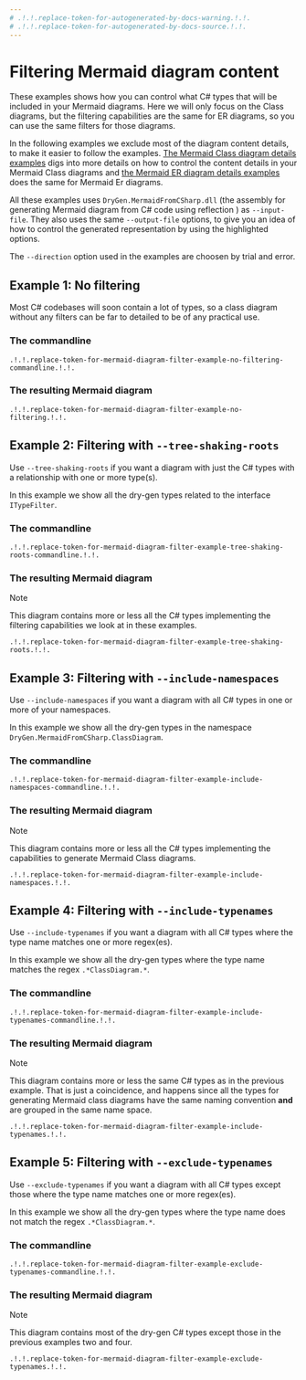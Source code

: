 ```yaml
---
# .!.!.replace-token-for-autogenerated-by-docs-warning.!.!.
# .!.!.replace-token-for-autogenerated-by-docs-source.!.!.
---
```

# Filtering Mermaid diagram content
These examples shows how you can control what C# types that will be included in your Mermaid diagrams.
Here we will only focus on the Class diagrams, but the filtering capabilities are the same for ER diagrams, so you can use the same filters for those diagrams.

In the following examples we exclude most of the diagram content details, to make it easier to follow the examples.
[The Mermaid Class diagram details examples](./mermaid-class-diagram-details.md) digs into more details on how to control the content details in your Mermaid Class diagrams and
[the Mermaid ER diagram details examples](./mermaid-er-diagram-details.md) does the same for Mermaid Er diagrams.

All these examples uses `DryGen.MermaidFromCSharp.dll` (the assembly for generating Mermaid diagram from C# code using reflection ) as `--input-file`.
They also uses the same `--output-file` options, to give you an idea of how to control the generated representation by using the highlighted options.

The `--direction` option used in the examples are choosen by trial and error.

## Example 1: No filtering

Most C# codebases will soon contain a lot of types, so a class diagram without any filters can be far to detailed to be of any practical use.

### The commandline

`.!.!.replace-token-for-mermaid-diagram-filter-example-no-filtering-commandline.!.!.`

### The resulting Mermaid diagram

```mermaid
.!.!.replace-token-for-mermaid-diagram-filter-example-no-filtering.!.!.
```

## Example 2: Filtering with `--tree-shaking-roots`

Use `--tree-shaking-roots` if you want a diagram with just the C# types with a relationship with one or more type(s).
 
In this example we show all the dry-gen types related to the interface `ITypeFilter`.

### The commandline

`.!.!.replace-token-for-mermaid-diagram-filter-example-tree-shaking-roots-commandline.!.!.`

### The resulting Mermaid diagram

>[!NOTE]
>This diagram contains more or less all the C# types implementing the filtering capabilities we look at in these examples.
 
```mermaid
.!.!.replace-token-for-mermaid-diagram-filter-example-tree-shaking-roots.!.!.
```

## Example 3: Filtering with `--include-namespaces`

Use `--include-namespaces` if you want a diagram with all C# types in one or more of your namespaces.

In this example we show all the dry-gen types in the namespace `DryGen.MermaidFromCSharp.ClassDiagram`.

### The commandline

`.!.!.replace-token-for-mermaid-diagram-filter-example-include-namespaces-commandline.!.!.`

### The resulting Mermaid diagram

>[!NOTE]
>This diagram contains more or less all the C# types implementing the capabilities to generate Mermaid Class diagrams.

```mermaid
.!.!.replace-token-for-mermaid-diagram-filter-example-include-namespaces.!.!.
```

## Example 4: Filtering with `--include-typenames`

Use `--include-typenames` if you want a diagram with all C# types where the type name matches one or more regex(es).

In this example we show all the dry-gen types where the type name matches the regex `.*ClassDiagram.*`.

### The commandline

`.!.!.replace-token-for-mermaid-diagram-filter-example-include-typenames-commandline.!.!.`

### The resulting Mermaid diagram

>[!NOTE]
>This diagram contains more or less the same C# types as in the previous example. That is just a coincidence, and happens since all the types for generating Mermaid class diagrams have the same naming convention **and** are grouped in the same name space.

```mermaid
.!.!.replace-token-for-mermaid-diagram-filter-example-include-typenames.!.!.
```

## Example 5: Filtering with `--exclude-typenames`

Use `--exclude-typenames` if you want a diagram with all C# types except those where the type name matches one or more regex(es).

In this example we show all the dry-gen types where the type name does not match the regex `.*ClassDiagram.*`.

### The commandline

`.!.!.replace-token-for-mermaid-diagram-filter-example-exclude-typenames-commandline.!.!.`

### The resulting Mermaid diagram

>[!NOTE]
>This diagram contains most of the dry-gen C# types except those in the previous examples two and four.

```mermaid
.!.!.replace-token-for-mermaid-diagram-filter-example-exclude-typenames.!.!.
```